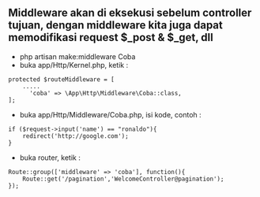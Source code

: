 ## Middleware akan di eksekusi sebelum controller tujuan, dengan middleware kita juga dapat memodifikasi request $_post & $_get, dll
- php artisan make:middleware Coba
- buka app/Http/Kernel.php, ketik :
```
protected $routeMiddleware = [
    .....
	  'coba' => \App\Http\Middleware\Coba::class,
];

```
- buka app/Http/Middleware/Coba.php, isi kode, contoh :
```
if ($request->input('name') == "ronaldo"){
	redirect('http://google.com');
}
```      
- buka router, ketik :
```
Route::group(['middleware' => 'coba'], function(){
    Route::get('/pagination','WelcomeController@pagination');
});
```
